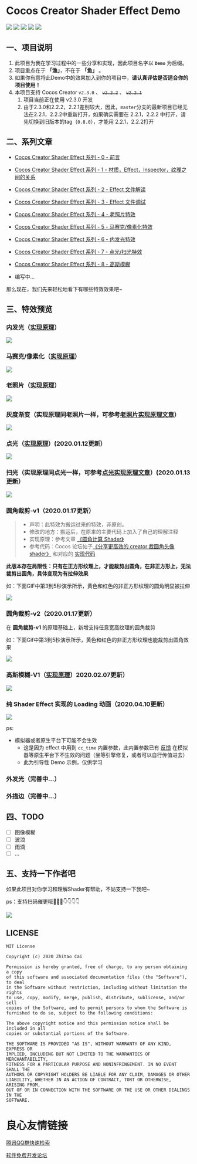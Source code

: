 # Cocos Creator Shader Effect Demo

[![](https://img.shields.io/badge/Release-0.10.0-green.svg)](CHANGELOG.md)
[![](https://img.shields.io/badge/license-MIT-green.svg)](LICENSE)
[![](https://img.shields.io/badge/Support-Cocos%20Creator%20v2.3.0-orange.svg)](http://www.cocos.com/creator)
[![](https://img.shields.io/badge/Support-Cocos%20Creator%20v2.2.2-orange.svg)](http://www.cocos.com/creator)
[![](https://img.shields.io/badge/Support-Cocos%20Creator%20v2.2.1-orange.svg)](http://www.cocos.com/creator)


## 一、项目说明

1. 此项目为我在学习过程中的一些分享和实现，因此项目名字以 **`Demo`** 为后缀。
2. 项目重点在于 **「渔」**，不在于 **「鱼」** 。
3. 如果你有意将此Demo中的效果加入到你的项目中，**请认真评估是否适合你的项目使用！**
4. 本项目支持 Cocos Creator `v2.3.0` 、 ~~`v2.2.2`~~ 、 ~~`v2.2.1`~~
   1. 项目当前正在使用 v2.3.0 开发
   2. 由于2.3.0和2.2.2，2.2.1差别较大，因此，`master`分支的最新项目已经无法在2.2.1，2.2.2中重新打开，如果确实需要在 2.2.1，2.2.2 中打开，请先切换到旧版本的tag（`0.8.0`），才能用 2.2.1，2.2.2打开

## 二、系列文章

* [Cocos Creator Shader Effect 系列 - 0 - 前言](https://www.jianshu.com/p/20b906d7269c)
* [Cocos Creator Shader Effect 系列 - 1 - 材质，Effect，Inspector，纹理之间的关系](https://www.jianshu.com/p/ca28666d25d2)
* [Cocos Creator Shader Effect 系列 - 2 - Effect 文件解读](https://www.jianshu.com/p/bae75612ef48)
* [Cocos Creator Shader Effect 系列 - 3 - Effect 文件调试](https://www.jianshu.com/p/2fd028aa0bb8)
* [Cocos Creator Shader Effect 系列 - 4 - 老照片特效](https://www.jianshu.com/p/711a54ff2fa0)
* [Cocos Creator Shader Effect 系列 - 5 - 马赛克/像素化特效](https://www.jianshu.com/p/40e72ab76afd)
* [Cocos Creator Shader Effect 系列 - 6 - 内发光特效](https://www.jianshu.com/p/326b73f86ecc)
* [Cocos Creator Shader Effect 系列 - 7 - 点光/扫光特效](https://www.jianshu.com/p/8ff03b34b0bd)
* [Cocos Creator Shader Effect 系列 - 8 - 高斯模糊](https://www.jianshu.com/p/9e42cbb1d4a8)


* 编写中...

那么现在，我们先来轻松地看下有哪些特效效果吧~

## 三、特效预览

### 内发光（[实现原理](https://www.jianshu.com/p/326b73f86ecc)）

![](static/effects/2d-sprite-glow-inner.gif)

### 马赛克/像素化（[实现原理](https://www.jianshu.com/p/40e72ab76afd)）

![](static/effects/2d-sprite-mosaic.gif)

### 老照片（[实现原理](https://www.jianshu.com/p/711a54ff2fa0)）

![](static/effects/2d-sprite-old-photo.gif)

### 灰度渐变（实现原理同老照片一样，可参考[老照片实现原理文章](https://www.jianshu.com/p/711a54ff2fa0)）

![](static/effects/2d-sprite-gray.gif)

### 点光（[实现原理](https://www.jianshu.com/p/8ff03b34b0bd)）(2020.01.12更新）

![](static/effects/2d-sprite-point-light.gif)

### 扫光（实现原理同点光一样，可参考[点光实现原理文章](https://www.jianshu.com/p/711a54ff2fa0)）(2020.01.13更新）

![](static/effects/2d-sprite-flash-light.gif)

### 圆角裁剪-v1（2020.01.17更新）

> * 声明：此特效为搬运过来的特效，非原创。
> * 修改的地方：搬运后，在原来的主要代码上加入了自己的理解注释
> * 实现原理：参考文章 [《圆角计算 Shader》](https://www.cnblogs.com/jqm304775992/p/4987793.html)
> * 参考代码：Cocos 论坛帖子[《分享更高效的 creator 裁圆角头像 shader》](https://forum.cocos.org/t/creator-shader-2019-10-22-2-2-0/82548) 和对应的 [实现代码](https://github.com/yanjifa/shaderDemo/blob/master/assets/Effect/CircleAvatar.effect)

**此版本存在局限性：只有在正方形纹理上，才能裁剪出圆角，在非正方形上，无法裁剪出圆角，具体变现为有拉伸效果**

如：下面GIF中第3到5秒演示所示，黄色和红色的非正方形纹理的圆角明显被拉伸

![](static/effects/2d-sprite-round-corner-crop-v1.gif)

### 圆角裁剪-v2（2020.01.17更新）

在 **圆角裁剪-v1** 的原理基础上，新增支持任意宽高纹理的圆角裁剪

如：下面Gif中第3到5秒演示所示，黄色和红色的非正方形纹理也能裁剪出圆角效果

![](static/effects/2d-sprite-round-corner-crop-v2.gif)

### 高斯模糊-V1（[实现原理](https://www.jianshu.com/p/9e42cbb1d4a8)）2020.02.07更新）

![](static/effects/2d-sprite-gaussian-blur-v1.png)

### 纯 Shader Effect 实现的 Loading 动画（2020.04.10更新）

![](static/effects/2d-loading-style-1.gif)

ps: 

* 模拟器或者原生平台下可能不会生效
  * 这是因为 effect 中用到 `cc_time` 内置参数，此内置参数已有 [反馈](https://forum.cocos.org/t/creator-v2-2-2-effect-cc-time-android/88916) 在模拟器等原生平台下不生效的问题（坐等引擎修复，或者可以自行传值进去）
  * 此为引导性 Demo 示例，仅供学习

### 外发光（完善中...）

### 外描边（完善中...）

## 四、TODO

* [ ] 图像模糊
* [ ] 波浪
* [ ] 雨滴
* [ ] ...

## 五、支持一下作者吧

如果此项目对你学习和理解Shader有帮助，不妨支持一下我吧~

ps：支持扫码催更哦🤣🤣🤣👇👇👇👇

![](static/PAY.png)


## LICENSE

    MIT License

    Copyright (c) 2020 Zhitao Cai

    Permission is hereby granted, free of charge, to any person obtaining a copy
    of this software and associated documentation files (the "Software"), to deal
    in the Software without restriction, including without limitation the rights
    to use, copy, modify, merge, publish, distribute, sublicense, and/or sell
    copies of the Software, and to permit persons to whom the Software is
    furnished to do so, subject to the following conditions:

    The above copyright notice and this permission notice shall be included in all
    copies or substantial portions of the Software.

    THE SOFTWARE IS PROVIDED "AS IS", WITHOUT WARRANTY OF ANY KIND, EXPRESS OR
    IMPLIED, INCLUDING BUT NOT LIMITED TO THE WARRANTIES OF MERCHANTABILITY,
    FITNESS FOR A PARTICULAR PURPOSE AND NONINFRINGEMENT. IN NO EVENT SHALL THE
    AUTHORS OR COPYRIGHT HOLDERS BE LIABLE FOR ANY CLAIM, DAMAGES OR OTHER
    LIABILITY, WHETHER IN AN ACTION OF CONTRACT, TORT OR OTHERWISE, ARISING FROM,
    OUT OF OR IN CONNECTION WITH THE SOFTWARE OR THE USE OR OTHER DEALINGS IN THE
    SOFTWARE.


 # 良心友情链接

[腾讯QQ群快速检索](http://u.720life.cn/s/8cf73f7c)

[软件免费开发论坛](http://u.720life.cn/s/bbb01dc0)